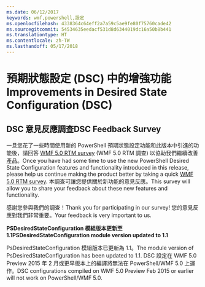 ```yaml
---
ms.date: 06/12/2017
keywords: wmf,powershell,設定
ms.openlocfilehash: 4338364c64eff2a7a59c5ae9fe80f75760cade42
ms.sourcegitcommit: 54534635eedacf531d8d6344019dc16a50b8b441
ms.translationtype: HT
ms.contentlocale: zh-TW
ms.lasthandoff: 05/17/2018
---
```

# <a name="improvements-in-desired-state-configuration-dsc"></a><span data-ttu-id="ff2b4-102">預期狀態設定 (DSC) 中的增強功能</span><span class="sxs-lookup"><span data-stu-id="ff2b4-102">Improvements in Desired State Configuration (DSC)</span></span>

## <a name="dsc-feedback-survey"></a><span data-ttu-id="ff2b4-103">DSC 意見反應調查</span><span class="sxs-lookup"><span data-stu-id="ff2b4-103">DSC Feedback Survey</span></span>

<span data-ttu-id="ff2b4-104">一旦您花了一些時間使用新的 PowerShell 預期狀態設定功能和此版本中引進的功能後，請回答 [WMF 5.0 RTM survey](https://www.surveymonkey.com/r/SGLQM5W) (WMF 5.0 RTM 調查) 以協助我們繼續改善產品。</span><span class="sxs-lookup"><span data-stu-id="ff2b4-104">Once you have had some time to use the new PowerShell Desired State Configuration features and functionality introduced in this release, please help us continue making the product better by taking a quick [WMF 5.0 RTM survey](https://www.surveymonkey.com/r/SGLQM5W).</span></span> <span data-ttu-id="ff2b4-105">本調查可讓您提供關於新功能的意見反應。</span><span class="sxs-lookup"><span data-stu-id="ff2b4-105">This survey will allow you to share your feedback about these new features and functionality.</span></span>

<span data-ttu-id="ff2b4-106">感謝您參與我們的調查！</span><span class="sxs-lookup"><span data-stu-id="ff2b4-106">Thank you for participating in our survey!</span></span> <span data-ttu-id="ff2b4-107">您的意見反應對我們非常重要。</span><span class="sxs-lookup"><span data-stu-id="ff2b4-107">Your feedback is very important to us.</span></span>

<span data-ttu-id="ff2b4-108">**PSDesiredStateConfiguration 模組版本更新至 1.1**</span><span class="sxs-lookup"><span data-stu-id="ff2b4-108">**PSDesiredStateConfiguration module version updated to 1.1**</span></span>

<span data-ttu-id="ff2b4-109">PsDesiredStateConfiguration 模組版本已更新為 1.1。</span><span class="sxs-lookup"><span data-stu-id="ff2b4-109">The module version of PsDesiredStateConfiguration has been updated to 1.1.</span></span> <span data-ttu-id="ff2b4-110">DSC 設定在 WMF 5.0 Preview 2015 年 2 月或更早版本上的編譯將無法在 PowerShell/WMF 5.0 上運作。</span><span class="sxs-lookup"><span data-stu-id="ff2b4-110">DSC configurations compiled on WMF 5.0 Preview Feb 2015 or earlier will not work on PowerShell/WMF 5.0.</span></span>
